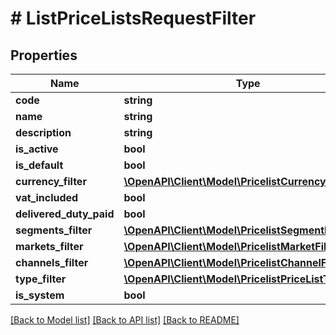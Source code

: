 # # ListPriceListsRequestFilter


## Properties 


Name | Type | Description | Notes
------------ | ------------- | ------------- | -------------
**code**| **string** |   | [optional]
**name**| **string** |   | [optional]
**description**| **string** |   | [optional]
**is_active**| **bool** |   | [optional]
**is_default**| **bool** |   | [optional]
**currency_filter**| [**\OpenAPI\Client\Model\PricelistCurrencyFilter**](PricelistCurrencyFilter.md) |   | [optional]
**vat_included**| **bool** |   | [optional]
**delivered_duty_paid**| **bool** |   | [optional]
**segments_filter**| [**\OpenAPI\Client\Model\PricelistSegmentFilter**](PricelistSegmentFilter.md) |   | [optional]
**markets_filter**| [**\OpenAPI\Client\Model\PricelistMarketFilter**](PricelistMarketFilter.md) |   | [optional]
**channels_filter**| [**\OpenAPI\Client\Model\PricelistChannelFilter**](PricelistChannelFilter.md) |   | [optional]
**type_filter**| [**\OpenAPI\Client\Model\PricelistPriceListTypeFilter**](PricelistPriceListTypeFilter.md) |   | [optional]
**is_system**| **bool** |   | [optional]


[[Back to Model list]](../../README.md#models) [[Back to API list]](../../README.md#endpoints) [[Back to README]](../../README.md)

